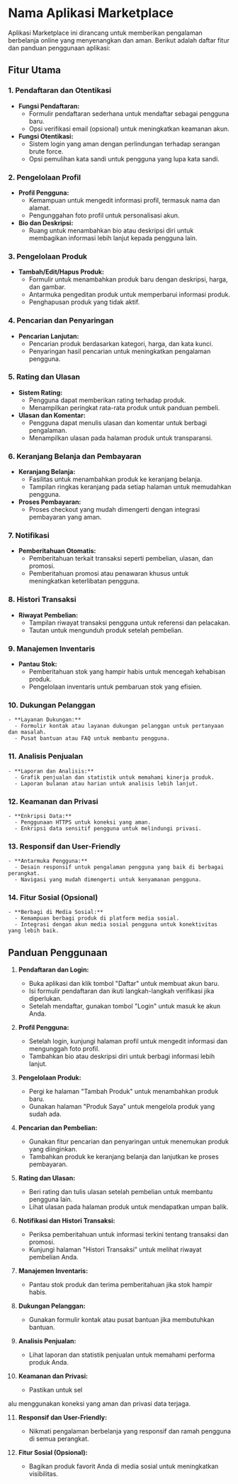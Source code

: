 # Nama Aplikasi Marketplace

Aplikasi Marketplace ini dirancang untuk memberikan pengalaman berbelanja online yang menyenangkan dan aman. Berikut adalah daftar fitur dan panduan penggunaan aplikasi:

## Fitur Utama

### 1. Pendaftaran dan Otentikasi

- **Fungsi Pendaftaran:**
  - Formulir pendaftaran sederhana untuk mendaftar sebagai pengguna baru.
  - Opsi verifikasi email (opsional) untuk meningkatkan keamanan akun.
- **Fungsi Otentikasi:**
  - Sistem login yang aman dengan perlindungan terhadap serangan brute force.
  - Opsi pemulihan kata sandi untuk pengguna yang lupa kata sandi.

### 2. Pengelolaan Profil

- **Profil Pengguna:**
  - Kemampuan untuk mengedit informasi profil, termasuk nama dan alamat.
  - Pengunggahan foto profil untuk personalisasi akun.
- **Bio dan Deskripsi:**
  - Ruang untuk menambahkan bio atau deskripsi diri untuk membagikan informasi lebih lanjut kepada pengguna lain.

### 3. Pengelolaan Produk

- **Tambah/Edit/Hapus Produk:**
  - Formulir untuk menambahkan produk baru dengan deskripsi, harga, dan gambar.
  - Antarmuka pengeditan produk untuk memperbarui informasi produk.
  - Penghapusan produk yang tidak aktif.

### 4. Pencarian dan Penyaringan

- **Pencarian Lanjutan:**
  - Pencarian produk berdasarkan kategori, harga, dan kata kunci.
  - Penyaringan hasil pencarian untuk meningkatkan pengalaman pengguna.

### 5. Rating dan Ulasan

- **Sistem Rating:**
  - Pengguna dapat memberikan rating terhadap produk.
  - Menampilkan peringkat rata-rata produk untuk panduan pembeli.
- **Ulasan dan Komentar:**
  - Pengguna dapat menulis ulasan dan komentar untuk berbagi pengalaman.
  - Menampilkan ulasan pada halaman produk untuk transparansi.

### 6. Keranjang Belanja dan Pembayaran

- **Keranjang Belanja:**
  - Fasilitas untuk menambahkan produk ke keranjang belanja.
  - Tampilan ringkas keranjang pada setiap halaman untuk memudahkan pengguna.
- **Proses Pembayaran:**
  - Proses checkout yang mudah dimengerti dengan integrasi pembayaran yang aman.

### 7. Notifikasi

- **Pemberitahuan Otomatis:**
  - Pemberitahuan terkait transaksi seperti pembelian, ulasan, dan promosi.
  - Pemberitahuan promosi atau penawaran khusus untuk meningkatkan keterlibatan pengguna.

### 8. Histori Transaksi

- **Riwayat Pembelian:**
  - Tampilan riwayat transaksi pengguna untuk referensi dan pelacakan.
  - Tautan untuk mengunduh produk setelah pembelian.

### 9. Manajemen Inventaris

- **Pantau Stok:**
  - Pemberitahuan stok yang hampir habis untuk mencegah kehabisan produk.
  - Pengelolaan inventaris untuk pembaruan stok yang efisien.

### 10. Dukungan Pelanggan

    - **Layanan Dukungan:**
      - Formulir kontak atau layanan dukungan pelanggan untuk pertanyaan dan masalah.
      - Pusat bantuan atau FAQ untuk membantu pengguna.

### 11. Analisis Penjualan

    - **Laporan dan Analisis:**
      - Grafik penjualan dan statistik untuk memahami kinerja produk.
      - Laporan bulanan atau harian untuk analisis lebih lanjut.

### 12. Keamanan dan Privasi

    - **Enkripsi Data:**
      - Penggunaan HTTPS untuk koneksi yang aman.
      - Enkripsi data sensitif pengguna untuk melindungi privasi.

### 13. Responsif dan User-Friendly

    - **Antarmuka Pengguna:**
      - Desain responsif untuk pengalaman pengguna yang baik di berbagai perangkat.
      - Navigasi yang mudah dimengerti untuk kenyamanan pengguna.

### 14. Fitur Sosial (Opsional)

    - **Berbagi di Media Sosial:**
      - Kemampuan berbagi produk di platform media sosial.
      - Integrasi dengan akun media sosial pengguna untuk konektivitas yang lebih baik.

## Panduan Penggunaan

1. **Pendaftaran dan Login:**

   - Buka aplikasi dan klik tombol "Daftar" untuk membuat akun baru.
   - Isi formulir pendaftaran dan ikuti langkah-langkah verifikasi jika diperlukan.
   - Setelah mendaftar, gunakan tombol "Login" untuk masuk ke akun Anda.

2. **Profil Pengguna:**

   - Setelah login, kunjungi halaman profil untuk mengedit informasi dan mengunggah foto profil.
   - Tambahkan bio atau deskripsi diri untuk berbagi informasi lebih lanjut.

3. **Pengelolaan Produk:**

   - Pergi ke halaman "Tambah Produk" untuk menambahkan produk baru.
   - Gunakan halaman "Produk Saya" untuk mengelola produk yang sudah ada.

4. **Pencarian dan Pembelian:**

   - Gunakan fitur pencarian dan penyaringan untuk menemukan produk yang diinginkan.
   - Tambahkan produk ke keranjang belanja dan lanjutkan ke proses pembayaran.

5. **Rating dan Ulasan:**

   - Beri rating dan tulis ulasan setelah pembelian untuk membantu pengguna lain.
   - Lihat ulasan pada halaman produk untuk mendapatkan umpan balik.

6. **Notifikasi dan Histori Transaksi:**

   - Periksa pemberitahuan untuk informasi terkini tentang transaksi dan promosi.
   - Kunjungi halaman "Histori Transaksi" untuk melihat riwayat pembelian Anda.

7. **Manajemen Inventaris:**

   - Pantau stok produk dan terima pemberitahuan jika stok hampir habis.

8. **Dukungan Pelanggan:**

   - Gunakan formulir kontak atau pusat bantuan jika membutuhkan bantuan.

9. **Analisis Penjualan:**

   - Lihat laporan dan statistik penjualan untuk memahami performa produk Anda.

10. **Keamanan dan Privasi:**
    - Pastikan untuk sel

alu menggunakan koneksi yang aman dan privasi data terjaga.

11. **Responsif dan User-Friendly:**

    - Nikmati pengalaman berbelanja yang responsif dan ramah pengguna di semua perangkat.

12. **Fitur Sosial (Opsional):**
    - Bagikan produk favorit Anda di media sosial untuk meningkatkan visibilitas.
